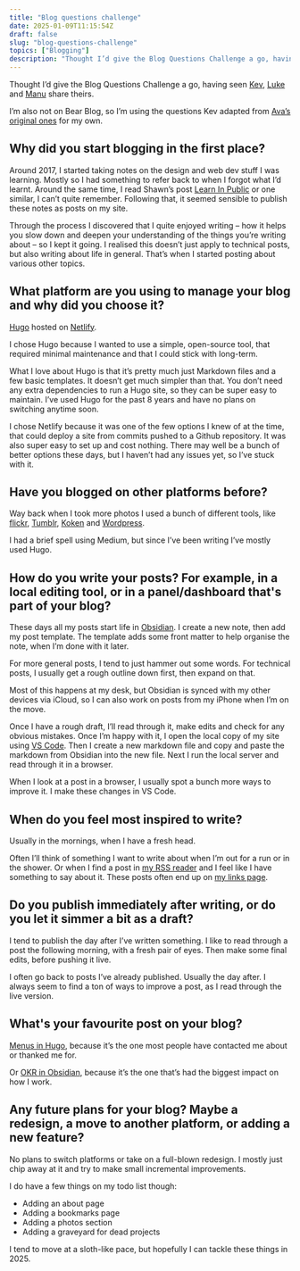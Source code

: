 ```yaml
---
title: "Blog questions challenge"
date: 2025-01-09T11:15:54Z
draft: false
slug: "blog-questions-challenge"
topics: ["Blogging"]
description: "Thought I’d give the Blog Questions Challenge a go, having seen Kev, Luke and Manu share theirs."
---
```


Thought I’d give the Blog Questions Challenge a go, having seen [Kev](https://kevquirk.com/blog/blog-questions-challenge), [Luke](https://www.lkhrs.com/blog/2025/blog-questions-challenge/) and [Manu](https://manuelmoreale.com/blog-questions-challenge) share theirs.

I’m also not on Bear Blog, so I’m using the questions Kev adapted from [Ava’s original ones](https://blog.avas.space/bear-blog-challenge/) for my own.


## Why did you start blogging in the first place?

Around 2017, I started taking notes on the design and web dev stuff I was learning. Mostly so I had something to refer back to when I forgot what I’d learnt. Around the same time, I read Shawn’s post [Learn In Public](https://www.swyx.io/learn-in-public) or one similar, I can’t quite remember. Following that, it seemed sensible to publish these notes as posts on my site. 

Through the process I discovered that I quite enjoyed writing – how it helps you slow down and deepen your understanding of the things you’re writing about – so I kept it going. I realised this doesn’t just apply to technical posts, but also writing about life in general. That’s when I started posting about various other topics.

## What platform are you using to manage your blog and why did you choose it?

[Hugo](https://gohugo.io/) hosted on [Netlify](https://www.netlify.com/). 

I chose Hugo because I wanted to use a simple, open-source tool, that required minimal maintenance and that I could stick with long-term. 

What I love about Hugo is that it’s pretty much just Markdown files and a few basic templates. It doesn’t get much simpler than that. You don’t need any extra dependencies to run a Hugo site, so they can be super easy to maintain. I’ve used Hugo for the past 8 years and have no plans on switching anytime soon.

I chose Netlify because it was one of the few options I knew of at the time, that could deploy a site from commits pushed to a Github repository. It was also super easy to set up and cost nothing. There may well be a bunch of better options these days, but I haven’t had any issues yet, so I’ve stuck with it.


## Have you blogged on other platforms before?

Way back when I took more photos I used a bunch of different tools, like [flickr](https://www.flickr.com/), [Tumblr](https://www.tumblr.com/), [Koken](https://www.koken.me/) and [Wordpress](https://wordpress.org/).

I had a brief spell using Medium, but since I’ve been writing I’ve mostly used Hugo.

## How do you write your posts? For example, in a local editing tool, or in a panel/dashboard that's part of your blog?

These days all my posts start life in [Obsidian](https://obsidian.md/). I create a new note, then add my post template. The template adds some front matter to help organise the note, when I’m done with it later.

For more general posts, I tend to just hammer out some words. For technical posts, I usually get a rough outline down first, then expand on that.

Most of this happens at my desk, but Obsidian is synced with my other devices via iCloud, so I can also work on posts from my iPhone when I’m on the move. 

Once I have a rough draft, I’ll read through it, make edits and check for any obvious mistakes. Once I’m happy with it, I open the local copy of my site using [VS Code](https://code.visualstudio.com/). Then I create a new markdown file and copy and paste the markdown from Obsidian into the new file. Next I run the local server and read through it in a browser.

When I look at a post in a browser, I usually spot a bunch more ways to improve it. I make these changes in VS Code.


## When do you feel most inspired to write?

Usually in the mornings, when I have a fresh head. 

Often I’ll think of something I want to write about when I’m out for a run or in the shower. Or when I find a post in [my RSS reader](https://netnewswire.com/) and I feel like I have something to say about it. These posts often end up on [my links page](/links/).

## Do you publish immediately after writing, or do you let it simmer a bit as a draft?

I tend to publish the day after I’ve written something. I like to read through a post the following morning, with a fresh pair of eyes. Then make some final edits, before pushing it live.

I often go back to posts I’ve already published. Usually the day after. I always seem to find a ton of ways to improve a post, as I read through the live version.

## What's your favourite post on your blog?

[Menus in Hugo](/writing/menus-in-hugo/), because it’s the one most people have contacted me about or thanked me for. 

Or [OKR in Obsidian](/writing/okr-in-obsidian/), because it’s the one that’s had the biggest impact on how I work.

## Any future plans for your blog? Maybe a redesign, a move to another platform, or adding a new feature?

No plans to switch platforms or take on a full-blown redesign. I mostly just chip away at it and try to make small incremental improvements.

I do have a few things on my todo list though:

- Adding an about page
- Adding a bookmarks page
- Adding a photos section
- Adding a graveyard for dead projects

I tend to move at a sloth-like pace, but hopefully I can tackle these things in 2025.

